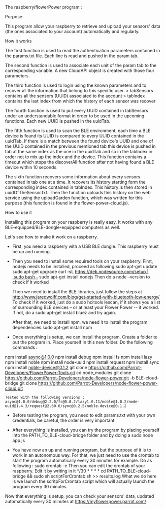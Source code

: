 The raspberry/flowerPower program :

Purpose

This program allow your raspberry to retrieve and upload your sensors' data (the ones associated to your account) automatically and regularly.

How it works

The first function is used to read the authentication parameters contained in the params.txt file. 
Each line is read and pushed in the param tab. 

The second function is used to associate each unit of the param tab to the corresponding variable. A new CloudAPI object is created with those four parameters. 

The third function is used to login using the known parameters and to recover all the information that belong to this specific user. 
	> tabSensors contains all the sensors (UUID) associated to the account
	> tabIndex contains the last index from which the history of each sensor was recover

The fourth function is used to put every UUID contained in tabSensors under an understandable format in order to be used in the upcoming functions. Each new UUID is pushed in the uuidTab.

The fifth function is used to scan the BLE environment, each time a BLE device is found its UUID is compared to every UUID contained in the uuidTab. If there is a match between the found device's UUID and one of the UUID contained in the previous mentioned tab this device is pushed in tab at the same index as the one in the uuidTab and so in the tabIndex in order not to mix up the index and the device. This function contains a timeout which stops the discoverAll function after not having found a BLE device within 10 seconds.

The sixth function recovers some information about every sensors contained in tab one at a time. It recovers its history starting form the corresponding index contained in tabIndex. This history is then stored in uuidOfTheSensor.txt. Then the function uploads this history on the web service using the uploadGarden function, which was written for this purpose (this function is found in the flower-power-cloud.js). 

How to use it 

Installing this program on your raspberry is really easy. It works with any BLE-equipped/BLE-dongle-equipped computers as well.

Let's see how to make it work on a raspberry.
- First, you need a raspberry with a USB BLE dongle. This raspberry must be up and running.
- Then you need to install some required tools on your raspberry.
	First, nodejs needs to be installed, proceed as following 
	sudo apt-get update sudo apt-get upgrade
	curl -sL https://deb.nodesource.com/setup | sudo bash -
	sudo apt-get install nodejs
	Then do a node –version to check if it worked
	

	Then we need to install the BLE libraries, just follow the steps at 
	http://www.jaredwolff.com/blog/get-started-with-bluetooth-low-energy/
	To check if it worked, just do a sudo hcitools lescan, if it shows you a list of surrounding 	BLE devices – or at least your Flower Power -- it worked. 
	If not, do a sudo apt-get install bluez and try again.

	After that, we need to install npm, we need it to install the program dependencies
	sudo apt-get install npm

- Once everything is setup, we can install the program.
	Create a folder to put the program in. 
	Place yourself in this new folder.
	Do the following commands :
	
npm install async@1.0.0
npm install debug
npm install fs
npm install lazy
npm install noble
npm install node-uuid
npm install request
npm install sync
npm install noble-device@0.1.2
git clone https://github.com/Parrot-Developers/FlowerPower-Tools.git
cd node_modules
git clone https://github.com/Parrot-Developers/node-flower-power.git -b BLE-cloud-bridge 
git clone https://github.com/Parrot-Developers/node-flower-power-cloud.git

    Tested with the following versions : async@1.0.0/debug@2.2.0/fs@0.0.2/lazy1.0.11/noble@1.0.2/node-uuid@1.4.3/request@2.60.0/sync@0.2.5/noble-device@0.1.2

- Before testing the program, you need to edit params.txt with your own credentials, be careful, the order is very important.

- After everything is installed, you can try the program by placing yourself into the PATH_TO_BLE-cloud-bridge folder and by doing a sudo node app.js

- You have now an up and running program, but the purpose of it is to work in an autonomous way. For that, we just need to use the crontab to start the program automatically every 30 minutes for example. Do as following :
	sudo crontab -e 
	Then you can edit the crontab of your raspberry. Edit it by writing in it 
	*/30 * * * * cd PATH_TO_BLE-cloud-bridge && sudo sh scriptForCrontab.sh >> results.log
	What we do here is we launch the scritpForCrontab script which will actually launch the program every 30 minutes. 


Now that everything is setup, you can check your sensors' data, updated automatically every 30 minutes at https://myflowerpower.parrot.com/
